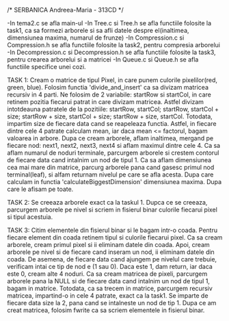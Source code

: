 /*
    SERBANICA Andreea-Maria - 313CD
*/

-In tema2.c se afla main-ul
-In Tree.c si Tree.h se afla functiile folosite la task1, ca sa formezi arborele si sa afli datele despre el(inaltimea, dimensiunea maxima, numarul de frunze)
-In Compression.c si Compression.h se afla functiile folosite la task2, pentru compresia arborelui
-In Decompression.c si Decompression.h se afla functiile folosite la task3, pentru crearea arborelui si a matricei
-In Queue.c si Queue.h se afla functiile specifice unei cozi.


TASK 1:
	Cream o matrice de tipul Pixel, in care punem culorile pixelilor(red, green, blue). Folosim functia 'divide_and_insert' ca sa divizam matricea recursiv in 4 parti. Ne folosim de 2 variabile: startRow si startCol, in care retinem pozitia fiecarui patrat in care divizam matricea. Astfel divizam intotdeauna patratele de la pozitiile: startRow, startCol; startRow, startCol + size; startRow + size, startCol + size; startRow + size,  startCol. Totodata, impartim size de fiecare data cand se reapeleaza functia. Astfel, in fiecare dintre cele 4 patrate calculam mean, iar daca mean <= factorul, bagam valoarea in arbore.
	Dupa ce cream arborele, aflam inaltimea, mergand pe fiecare nod: next1, next2, next3, next4 si aflam maximul dintre cele 4.
	Ca sa aflam numarul de noduri terminale, parcurgem arborele si crestem contorul de fiecare data cand intalnim un nod de tipul 1.
	Ca sa aflam dimensiunea cea mai mare din matrice, parcurg arborele pana cand gasesc primul nod terminal(leaf), si alfam returnam nivelul pe care se afla acesta. Dupa care calculam in functia 'calculateBiggestDimension' dimensiunea maxima.
	Dupa care le afisam pe toate.

TASK 2:
	Se creeaza arborele exact ca la taskul 1.
	Dupca ce se creeaza, parcurgem arborele pe nivel si scriem in fisierul binar culorile fiecarui pixel si tipul acestuia.
	
TASK 3:	
	Citim elementele din fisierul binar si le bagam intr-o coada. Pentru fiecare element din coada retinem tipul si culorile fiecarui pixel.
	Ca sa cream arborele, cream primul pixel si ii eliminam datele din coada. Apoi, cream arborele pe nivel si de fiecare cand inseram un nod, ii eliminam datele din coada. De asemena, de fiecare data cand ajungem pe nivelul care trebuie, verificam intai ce tip de nod e (1 sau 0). Daca este 1, dam return, iar daca este 0, cream alte 4 noduri.
	Ca sa cream matricea de pixeli, parcurgem arborele pana la NULL si de fiecare data cand intalnim un nod de tipul 1, bagam in matrice. Totodata, ca sa trecem in matrice, parcurgem recursiv matricea, impartind-o in cele 4 patrate, exact ca la task1. Se imparte de fiecare data size la 2, pana cand se intalneste un nod de tip 1.
	Dupa ce am creat matricea, folosim fwrite ca sa scriem elementele in fisierul binar.
